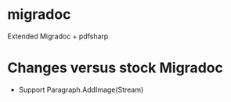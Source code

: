 migradoc
========

Extended Migradoc + pdfsharp


Changes versus stock Migradoc
=============================

* Support Paragraph.AddImage(Stream)
